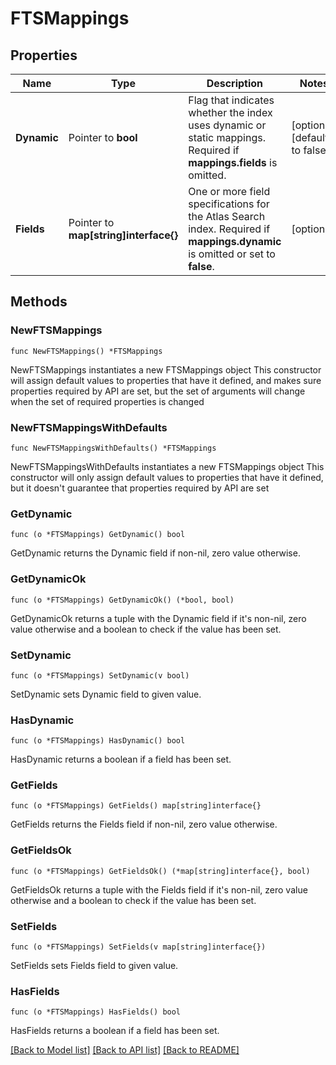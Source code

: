 # FTSMappings

## Properties

Name | Type | Description | Notes
------------ | ------------- | ------------- | -------------
**Dynamic** | Pointer to **bool** | Flag that indicates whether the index uses dynamic or static mappings. Required if **mappings.fields** is omitted. | [optional] [default to false]
**Fields** | Pointer to **map[string]interface{}** | One or more field specifications for the Atlas Search index. Required if **mappings.dynamic** is omitted or set to **false**. | [optional] 

## Methods

### NewFTSMappings

`func NewFTSMappings() *FTSMappings`

NewFTSMappings instantiates a new FTSMappings object
This constructor will assign default values to properties that have it defined,
and makes sure properties required by API are set, but the set of arguments
will change when the set of required properties is changed

### NewFTSMappingsWithDefaults

`func NewFTSMappingsWithDefaults() *FTSMappings`

NewFTSMappingsWithDefaults instantiates a new FTSMappings object
This constructor will only assign default values to properties that have it defined,
but it doesn't guarantee that properties required by API are set

### GetDynamic

`func (o *FTSMappings) GetDynamic() bool`

GetDynamic returns the Dynamic field if non-nil, zero value otherwise.

### GetDynamicOk

`func (o *FTSMappings) GetDynamicOk() (*bool, bool)`

GetDynamicOk returns a tuple with the Dynamic field if it's non-nil, zero value otherwise
and a boolean to check if the value has been set.

### SetDynamic

`func (o *FTSMappings) SetDynamic(v bool)`

SetDynamic sets Dynamic field to given value.

### HasDynamic

`func (o *FTSMappings) HasDynamic() bool`

HasDynamic returns a boolean if a field has been set.

### GetFields

`func (o *FTSMappings) GetFields() map[string]interface{}`

GetFields returns the Fields field if non-nil, zero value otherwise.

### GetFieldsOk

`func (o *FTSMappings) GetFieldsOk() (*map[string]interface{}, bool)`

GetFieldsOk returns a tuple with the Fields field if it's non-nil, zero value otherwise
and a boolean to check if the value has been set.

### SetFields

`func (o *FTSMappings) SetFields(v map[string]interface{})`

SetFields sets Fields field to given value.

### HasFields

`func (o *FTSMappings) HasFields() bool`

HasFields returns a boolean if a field has been set.


[[Back to Model list]](../README.md#documentation-for-models) [[Back to API list]](../README.md#documentation-for-api-endpoints) [[Back to README]](../README.md)


